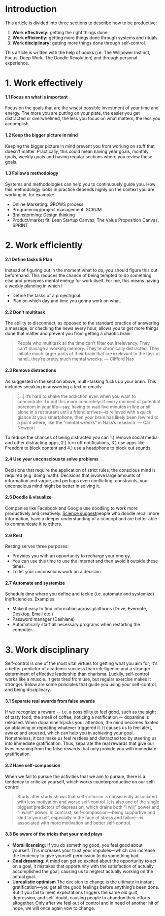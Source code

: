 
# Introduction
This article is divided into three sections to describe how to be productive:
1. **Work effectively:** getting the right things done. 
2. **Work efficiently:**  getting more things done through systems and rituals. 
3. **Work disciplinary:** getting more things done through self-control.

This article is written with the help of books (i.e. The Willpower Instinct, Focus, Deep Work, The Doodle Revolution) and through personal experience. 

# 1. Work effectively
#### 1.1 Focus on what is important
Focus on the goals that are the wisest possible investment of your time and energy. The more you are putting on your plate, the easier you get distracted or overwhelmed, the less you focus on what matters, the less you accomplish.

#### 1.2 Keep the bigger picture in mind 
Keeping the bigger picture in mind prevent you from working on stuff that doesn't matter. Practically, this could mean having year goals, monthly goals, weekly goals and having regular sections where you review these goals. 

#### 1.3 Follow a methodology
Systems and methodologies can help you to continuously guide you. How this methodology looks in practice depends highly on the context you are working in, for example:
- Online Marketing: GROWS process. 
- Programming/project management: SCRUM
- Brainstorming: Design thinking
- Product/market fit: Lean Startup Canvas, The Value Proposition Canvas, SPRINT

# 2. Work efficiently
#### 2.1 Define tasks & Plan
Instead of figuring out in the moment what to do, you should figure this out beforehand. This reduces the chance of being tempted to do something else and preserves mental energy for work itself. For me, this means having a weekly planning in which I:
- Define the tasks of a project/goal.
- Plan on which day and time you gonna work on what.

#### 2.2 Don't multitask
The ability to disconnect, as opposed to the standard practice of answering a message, or checking the news every hour, allows you to get more things done that matter and prevent you from getting a chaotic brain: 
> People who multitask all the time can’t filter out irrelevancy. They can’t manage a working memory. They’re chronically distracted. They initiate much larger parts of their brain that are irrelevant to the task at hand…they’re pretty much mental wrecks. — Clifford Nas

#### 2.3 Remove distractions
As suggested in the section above, multi-tasking fucks up your brain. This includes sneaking in answering a text or emails:
> [...] it’s hard to shake the addiction even when you want to concentrate. To put this more concretely: If every moment of potential boredom in your life—say, having to wait five minutes in line or sit alone in a restaurant until a friend arrives—is relieved with a quick glance at your smartphone, then your brain has likely been rewired to a point where, like the “mental wrecks” in Nass’s research. — Cal Newport

To reduce the chances of being distracted you can 1.) remove social media and other distracting apps, 2.) turn off notifications, 3.) use apps like Freedom to block content and 4.) use a headphone to block out sounds. 

#### 2.4 Use your unconscious to solve problems
Decisions that require the application of strict rules, the conscious mind is required (e.g. doing math). Decisions that involve large amounts of information and vague, and perhaps even conflicting, constraints, your unconscious mind might be better in solving it. 

#### 2.5 Doodle & visualize
Companies like Facebook and Google use doodling to work more productively and creatively. [Science suggest](https://www.fastcompany.com/3024420/how-to-turn-your-mindless-doodles-into-productivity-enhancers)people who doodle recall more information, have a deeper understanding of a concept and are better able to communicate it to others. 

#### 2.6 Rest
Resting serves three purposes:
- Provides you with an opportunity to recharge your energy.
- You can use this time to use the Internet and then avoid it outside these times. 
- To let your unconscious work on a decision. 

#### 2.7 Automate and systemize
Schedule time where you define and tackle (i.e. automate and systemize) inefficiencies. Examples:
* Make it easy to find information across platforms (Drive, Evernote, Desktop, Email etc.)
* Password manager (Dashlane)
* Automatically start all necessary programs when restarting the computer.

# 3. Work disciplinary
Self-control is one of the most vital virtues for getting what you aim for; it's a better predictor of academic success than intelligence and a stronger determinant of effective leadership than charisma. Luckily, self-control works like a muscle. It gets tired from use, but regular exercise makes it stronger. Below are some principles that guide you using your self-control, and being disciplinary. 

#### 3.1 Separate real awards from false awards
If we recognize a reward -- i.e. a possibility to feel good, such as the sight of tasty food, the smell of coffee, noticing a notification -- dopamine is released. When dopamine hijacks your attention, the mind becomes fixated on obtaining or repeating whatever triggered it. It causes us to feel alert, awake and aroused, which can help you in achieving your goal. Nonetheless, it can make us feel restless and distracted too by steering us into immediate gratification. Thus, separate the real rewards that give our lives meaning from the false rewards that only provide you with immediate gratification. 
    
#### 3.2 Have self-compassion
When we fail to pursue the activities that we aim to pursue, there is a tendency to criticize yourself, which works counterproductive on our self-control:
> Study after study shows that self-criticism is consistently associated with less motivation and worse self-control. It is also one of the single biggest predictors of depression, which drains both “I will” power and “I want” power. In contrast, self-compassion—being supportive and kind to yourself, especially in the face of stress and failure—is associated with more motivation and better self-control.
    
#### 3.3 Be aware of the tricks that your mind plays
- **Moral licensing:** If you do something good, you feel good about yourself. This increases your trust your impulses—which can increase the tendency to give yourself permission to do something bad.
- **Goal dreaming:** A mind can get so excited about the opportunity to act on a goal, it mistakes that opportunity with the satisfaction of actually accomplished the goal, causing us to neglect actually working on the actual goal. 
- **Unrealistic optimism** The decision to change is the ultimate in instant gratification—you get all the good feelings before anything’s been done. But if you fail to meet expectations triggers the same old guilt, depression, and self-doubt, causing people to abandon their efforts altogether. Only after we feel out of control and in need of another hit of hope, we will once again vow to change. 
 
